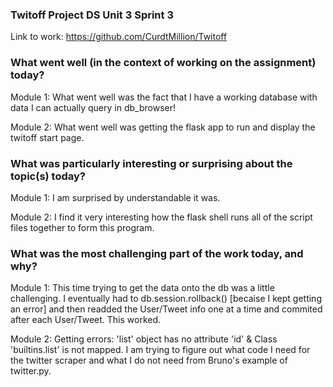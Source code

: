 ### Twitoff Project DS Unit 3 Sprint 3
Link to work:  https://github.com/CurdtMillion/Twitoff

### What went well (in the context of working on the assignment) today?
Module 1:  What went well was the fact that I have a working database with data I can actually query in db_browser!

Module 2:  What went well was getting the flask app to run and display the twitoff start page.



### What was particularly interesting or surprising about the topic(s) today?
Module 1:  I am surprised by understandable it was.

Module 2:  I find it very interesting how the flask shell runs all of the script files together to form this program.


### What was the most challenging part of the work today, and why?
Module 1:  This time trying to get the data onto the db was a little challenging. I eventually had to db.session.rollback() [becaise I kept getting an error] and
then readded the User/Tweet info one at a time and commited after each User/Tweet. This worked.

Module 2:  Getting errors: 'list' object has no attribute 'id' & Class 'builtins.list' is not mapped. I am trying to figure out what code I need for the twitter scraper and what I do not need from Bruno's example of twitter.py.  